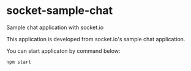 # socket-sample-chat
Sample chat application with socket.io

This application is developed from socket.io's sample chat application.

You can start applicaton by command below:

```
npm start
```

